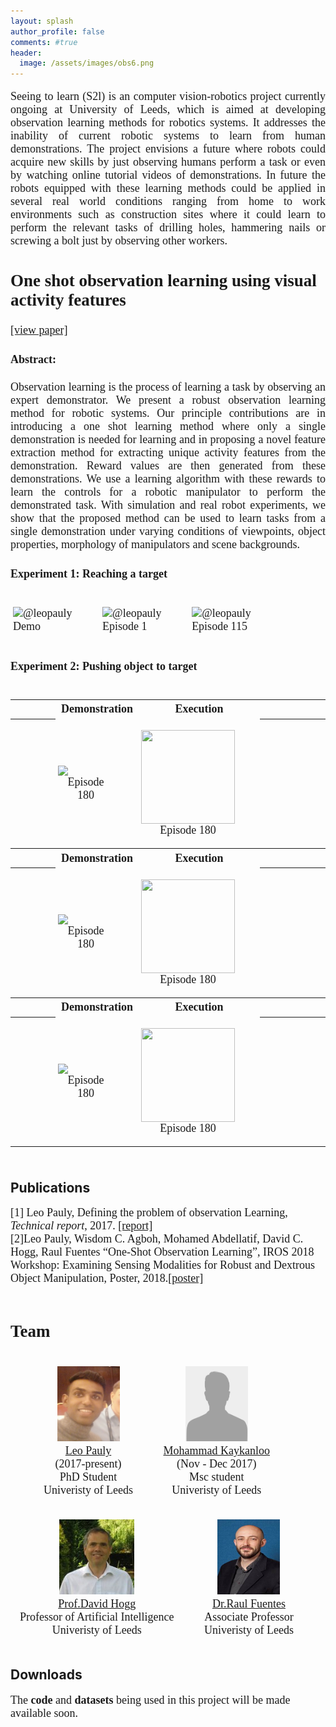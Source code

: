 ```yaml
---
layout: splash
author_profile: false
comments: #true
header:
  image: /assets/images/obs6.png
---
```


<style media="screen" type="text/css">
.portrait {
height: 1000px;
width: 30px;
}
    figure {
     display: inline-block;
     margin-top: 1em;
     margin-bottom: 1em;
     margin-left: 4px;
     margin-right: 40px;
      }
</style>

<!--- ---------------------------------------------------------------------------------------- ---->
<!--- ---------------------------------------------------------------------------------------- ---->

<font face="Georgia" size="4" line-height:10>
<p align="justify">
Seeing to learn (S2l) is an computer vision-robotics project currently ongoing at University of Leeds, which is aimed at developing  observation learning methods for robotics systems. It addresses the inability of current robotic systems to learn from human demonstrations. The project envisions a future where robots could acquire new skills by just observing humans perform a task or even by watching online tutorial videos of demonstrations. In future the robots equipped with these learning methods could be applied in several real world conditions ranging from home to work environments such as construction sites where it could learn to perform the relevant tasks of drilling holes, hammering nails or screwing a bolt just by observing other workers.
</p>
</font>

<!--- ---------------------------------------------------------------------------------------- ---->
<!--- ---------------------------------------------------------------------------------------- ---->

<font face="Georgia" size="4" line-height:10>
<p align="centre"><h2> One shot observation learning using visual activity features </h2></p>
<a href="https://arxiv.org/pdf/1810.07483.pdf"> [view paper] </a>
<h4><b>Abstract: </b> </h4>
<p align="justify">
Observation learning is the process of learning
a task by observing an expert demonstrator. We present a
robust observation learning method for robotic systems. Our
principle contributions are in introducing a one shot learning
method where only a single demonstration is needed for
learning and in proposing a novel feature extraction method
for extracting unique activity features from the demonstration.
Reward values are then generated from these demonstrations.
We use a learning algorithm with these rewards to learn the
controls for a robotic manipulator to perform the demonstrated
task. With simulation and real robot experiments, we show
that the proposed method can be used to learn tasks from
a single demonstration under varying conditions of viewpoints,
object properties, morphology of manipulators and scene backgrounds.
</p>

<!--- ---------------------------------------------------------------------------------------- ---->


<h4><b> Experiment 1: Reaching a target</b> </h4>
<figure>
 <img src="ex1demo1.gif" style="width:300px;height:300px;" alt="@leopauly">
 <figcaption>
Demo
 </figcaption>
</figure>

<figure>
 <img src="ex1ep1.gif" style="width:300px;height:300px;" alt="@leopauly">
 <figcaption>
 Episode 1
 </figcaption>
</figure>

<figure>
 <img src="ex1ep115_v2.gif" style="width:300px;height:300px;" alt="@leopauly">
 <figcaption>
 Episode 115
 </figcaption>
</figure>

<!--- ---------------------------------------------------------------------------------------- ---->

<!---
<h4><b> Experiment 2: Pushing object to target </b></h4>
<figure>
 <img src="ex2demo1.gif" style="width:300px;height:300px;" alt="@leopauly">
 <figcaption>
Demo
 </figcaption>
</figure>

<figure>
 <img src="ex2ep1.gif" style="width:300px;height:300px;" alt="@leopauly">
 <figcaption>
 Episode 1
 </figcaption>
</figure>

<figure>
 <img src="ex2ep180.gif" style="width:300px;height:300px;" alt="@leopauly">
 <figcaption>
 Episode 180
 </figcaption>
</figure>

 <figure>
 <img src="ex2ep320.gif" style="width:300px;height:300px;" alt="@leopauly">
 <figcaption>
 Episode 320
 </figcaption>
 </figure>
--->
<!--- ---------------------------------------------------------------------------------------- ---->

<h4><b> Experiment 2: Pushing object to target</b> </h4>


<table style="display:inline-block; border:10px; !important">

  <tr style="border-bottom: none;padding:0px; border-width:0px; margin:0px;  !important;">
    <th> &emsp;&emsp;&emsp; </th>
    <th style="text-align:center">Demonstration</th>
    <th style="text-align:center">Execution</th>
    <th> &emsp;&emsp;&emsp; </th>
    <th> &emsp;&emsp;&emsp; </th>
    <th> &emsp;&emsp;&emsp; </th>
    <th style="text-align:center">Demonstration</th>
    <th style="text-align:center">Execution</th>

  </tr>

  <tr>
    <th> &emsp;&emsp;&emsp; </th>
    <td style="border-bottom: none;padding:0px; border-width:0px; margin:0px;  !important;" align="center"><figure>
     <center><img style="display:block" src="ex2ep180.gif" style="width:150px;height:150px;" align="middle"></center>
     <figcaption>
     Episode 180
     </figcaption>
    </figure></td>
    <td style="border-bottom: none;padding:0px; border-width:0px; margin:0px;  !important;" align="center"><figure>
     <img src="ex2ep180.gif" style="width:150px;height:150px;" align="middle">
     <figcaption>
     Episode 180
     </figcaption>
    </figure></td>
    <th> &emsp;&emsp;&emsp; </th>
    <th> &emsp;&emsp;&emsp; </th>
    <th> &emsp;&emsp;&emsp; </th>
    <td style="border-bottom: none;padding:0px; border-width:0px; margin:0px;  !important;" align="center"><figure>
     <img src="ex2ep180.gif" style="width:150px;height:150px;" align="middle">
     <figcaption>
     Episode 180
     </figcaption>
    </figure></td>
    <td style="border-bottom: none;padding:0px; border-width:0px; margin:0px;  !important;" align="center"><figure>
     <img src="ex2ep180.gif" style="width:150px;height:150px;" align="middle">
     <figcaption>
     Episode 180
     </figcaption>
    </figure></td>
  </tr>

  <tr style="border-bottom: none;padding:0px; border-width:0px; margin:0px;  !important;">
    <th> &emsp;&emsp;&emsp; </th>
    <th style="text-align:center">Demonstration</th>
    <th style="text-align:center">Execution</th>
    <th> &emsp;&emsp;&emsp; </th>
    <th> &emsp;&emsp;&emsp; </th>
    <th> &emsp;&emsp;&emsp; </th>
    <th style="text-align:center">Demonstration</th>
    <th style="text-align:center">Execution</th>

  </tr>

  <tr>
    <th> &emsp;&emsp;&emsp; </th>
    <td style="border-bottom: none;padding:0px; border-width:0px; margin:0px;  !important;" align="center"><figure>
     <center><img style="display:block" src="ex2ep180.gif" style="width:150px;height:150px;" align="middle"></center>
     <figcaption>
     Episode 180
     </figcaption>
    </figure></td>
    <td style="border-bottom: none;padding:0px; border-width:0px; margin:0px;  !important;" align="center"><figure>
     <img src="ex2ep180.gif" style="width:150px;height:150px;" align="middle">
     <figcaption>
     Episode 180
     </figcaption>
    </figure></td>
    <th> &emsp;&emsp;&emsp; </th>
    <th> &emsp;&emsp;&emsp; </th>
    <th> &emsp;&emsp;&emsp; </th>
    <td style="border-bottom: none;padding:0px; border-width:0px; margin:0px;  !important;" align="center"><figure>
     <center><img style="display:block" src="ex2ep180.gif" style="width:150px;height:150px;" align="middle"></center>
     <figcaption>
     Episode 180
     </figcaption>
    </figure></td>
    <td style="border-bottom: none;padding:0px; border-width:0px; margin:0px;  !important;" align="center"><figure>
     <img src="ex2ep180.gif" style="width:150px;height:150px;" align="middle">
     <figcaption>
     Episode 180
     </figcaption>
    </figure></td>


  </tr>

  <tr style="border-bottom: none;padding:0px; border-width:0px; margin:0px;  !important;">
    <th> &emsp;&emsp;&emsp; </th>
    <th style="text-align:center">Demonstration</th>
    <th style="text-align:center">Execution</th>
    <th> &emsp;&emsp;&emsp; </th>
    <th> &emsp;&emsp;&emsp; </th>
    <th> &emsp;&emsp;&emsp; </th>


  </tr>

  <tr>
    <th> &emsp;&emsp;&emsp; </th>
    <td style="border-bottom: none;padding:0px; border-width:0px; margin:0px;  !important;" align="center"><figure>
     <center><img style="display:block" src="ex2ep180.gif" style="width:150px;height:150px;" align="middle"></center>
     <figcaption>
     Episode 180
     </figcaption>
    </figure></td>
    <td style="border-bottom: none;padding:0px; border-width:0px; margin:0px;  !important;" align="center"><figure>
     <img src="ex2ep180.gif" style="width:150px;height:150px;" align="middle">
     <figcaption>
     Episode 180
     </figcaption>
    </figure></td>
    <th> &emsp;&emsp;&emsp; </th>
    <th> &emsp;&emsp;&emsp; </th>
    <th> &emsp;&emsp;&emsp; </th>

  </tr>

</table>


</font>
<!--- ---------------------------------------------------------------------------------------- ---->
<!--- ---------------------------------------------------------------------------------------- ---->

<h2><b>Publications</b></h2>
<font face="Georgia" size="4">
[1] Leo Pauly, Defining the problem of observation Learning,<i> Technical report</i>, 2017.
<a href="https://arxiv.org/abs/1808.08288"> [report]</a> <br/>
[2]Leo Pauly, Wisdom C. Agboh, Mohamed Abdellatif, David C. Hogg, Raul Fuentes
“One-Shot Observation Learning”, IROS 2018 Workshop: Examining Sensing Modalities for Robust and Dextrous Object Manipulation, Poster, 2018.<a href="https://drive.google.com/file/d/1Qcefjk-wpXmw_ZhvmkoG6O9jX6CchDGU/view?usp=sharing" >[poster]</a><br/>

<br />
</font>

<!--- ---------------------------------------------------------------------------------------- ---->
<!--- ---------------------------------------------------------------------------------------- ---->

<font face="Georgia" size="4" line-height:10>
<h2><b>Team</b></h2>
<div>
<center>

 <figure>
 <img src="leo.jpg" style="width:100px;height:120px;" alt="@leopauly">
 <figcaption>
 <a href="https://leopauly.github.io">Leo Pauly</a> <br />
(2017-present)<br />
 PhD Student <br />
 Univeristy of Leeds
 </figcaption>
 </figure>

 <figure>
 <img src="muha.png" style="width:100px;height:120px;" alt="@leopauly">
 <figcaption>
 <a href="https://www.kaykanloo.com">Mohammad Kaykanloo</a> <br />
 (Nov - Dec 2017)<br />
 Msc student <br />
 Univeristy of Leeds
 </figcaption>
 </figure>


 <figure>
 <img src="hogg.jpg" style="width:120px;height:120px;" alt="@Prof.David Hogg">
 <figcaption>
 <a href="https://engineering.leeds.ac.uk/staff/84/Professor_David_Hogg">Prof.David Hogg</a> <br />
 Professor of Artificial Intelligence <br />
 Univeristy of Leeds
 </figcaption>
 </figure>

 <figure>
 <img src="raul.jpg" style="width:100px;height:120px;" alt="@Dr.Raul Fuentes">
 <figcaption>
 <a href="https://engineering.leeds.ac.uk/staff/673/raul_fuentes">Dr.Raul Fuentes</a> <br />
 Associate Professor <br />
 Univeristy of Leeds
 </figcaption>
 </figure>
</center>
</div>
</font>

<!--- ---------------------------------------------------------------------------------------- ---->
<!--- ---------------------------------------------------------------------------------------- ---->


<h2><b>Downloads</b></h2>
<font face="Georgia" size="4" line-height:10>
<p>
The <b>code</b> and <b>datasets</b> being used in this project will be made available soon.
</p>
</font>
